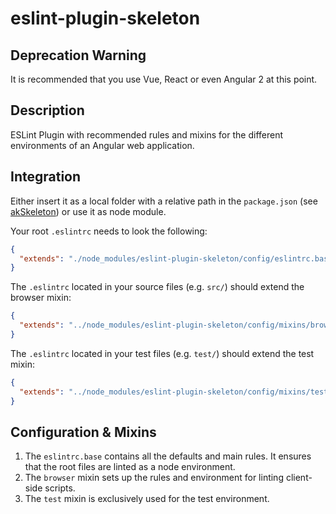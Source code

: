 # eslint-plugin-skeleton

## Deprecation Warning

It is recommended that you use Vue, React or even Angular 2 at this point.

## Description

ESLint Plugin with recommended rules and mixins for the different environments of an Angular web application.

## Integration

Either insert it as a local folder with a relative path in the `package.json` (see [akSkeleton](https://github.com/akullpp/akSkeleton)) or use it as node module.

Your root `.eslintrc` needs to look the following:

```json
{
  "extends": "./node_modules/eslint-plugin-skeleton/config/eslintrc.base"
}
```

The `.eslintrc` located in your source files (e.g. `src/`) should extend the browser mixin:

```json
{
  "extends": "../node_modules/eslint-plugin-skeleton/config/mixins/browser"
}
```

The `.eslintrc` located in your test files (e.g. `test/`) should extend the test mixin:

```json
{
  "extends": "../node_modules/eslint-plugin-skeleton/config/mixins/test"
}
```

## Configuration & Mixins

1. The `eslintrc.base` contains all the defaults and main rules. It ensures that the root files are linted as a node environment.
2. The `browser` mixin sets up the rules and environment for linting client-side scripts.
3. The `test` mixin is exclusively used for the test environment.
